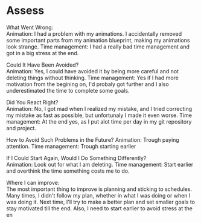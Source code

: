 # Assess

What Went Wrong: <br>
Animation: I had a problem with my animations. I accidentally removed some important parts from my animation blueprint, making my animations look strange.
Time management: I had a really bad time management and got in a big stress at the end.

Could It Have Been Avoided? <br>
Animation: Yes, I could have avoided it by being more careful and not deleting things without thinking.
Time management: Yes if I had more motivation from the begining on, I'd probaly got further and I also underestimated the time to complete some goals.

Did You React Right? <br>
Animation: No, I got mad when I realized my mistake, and I tried correcting my mistake as fast as possible, but unfortunaly I made it even worse.
Time management: At the end yes, as I put alot time per day in my git repository and project.

How to Avoid Such Problems in the Future?
Animation: Trough paying attention.
Time management: Trough starting earlier

If I Could Start Again, Would I Do Something Differently? <br>
Animation: Look out for what I am deleting.
Time management: Start earlier and overthink the time something costs me to do.

Where I can improve: <br>
The most important thing to improve is planning and sticking to schedules. Many times, I didn't follow my plan, whether in what I was doing or when I was doing it. Next time, I'll try to make a better plan and set smaller goals to stay motivated till the end. Also, I need to start earlier to avoid stress at the en
